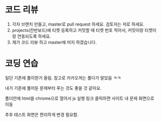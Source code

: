 # 코드 리뷰
1. 각자 브랜치 만들고, master로 pull request 하세요. 검토자는 저로 하세요.
2. projects(칸반보드)에 티켓 등록하고 커밋할 때 티켓 번호 적어서, 커밋이랑 티켓이랑 연동되도록 하세요.
3. 제가 코드 리뷰 하고 master에 머지 하겠습니다. 

# 코딩 연습

일단 기존에 풀이한거 올림.
참고로 카카오꺼는 풀다가 말았음 ㅋㅋ

내가 기존에 풀어둔 문제부터 푸는 것도 좋을 것 같아요.

폴더안에 html을 chrome으로 열어서 js 실행
링크 클릭하면 사이트 내 문제 화면으로 이동

추후 테스트 화면은 편리하게 변경 필요함.
